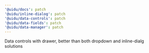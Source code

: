 ```yaml
---
'@uidu/docs': patch
'@uidu/inline-dialog': patch
'@uidu/data-controls': patch
'@uidu/data-fields': patch
'@uidu/data-manager': patch
---
```


Data controls with drawer, better than both dropdown and inline-dialg solutions
